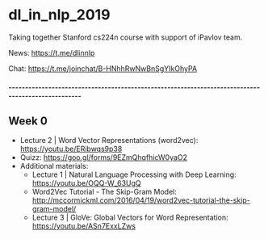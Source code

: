 # dl_in_nlp_2019
Taking together Stanford cs224n course with support of iPavlov team.

News: https://t.me/dlinnlp

Chat: https://t.me/joinchat/B-HNhhRwNwBnSgYIkOhyPA
##### --------------------------------------------------------------------------------------------------

## Week 0
* Lecture 2 | Word Vector Representations (word2vec): https://youtu.be/ERibwqs9p38
* Quizz: https://goo.gl/forms/9EZmQhqfhicW0yaO2
* Additional materials:
  * Lecture 1 | Natural Language Processing with Deep Learning: https://youtu.be/OQQ-W_63UgQ
  * Word2Vec Tutorial - The Skip-Gram Model: http://mccormickml.com/2016/04/19/word2vec-tutorial-the-skip-gram-model/
  * Lecture 3 | GloVe: Global Vectors for Word Representation: https://youtu.be/ASn7ExxLZws
